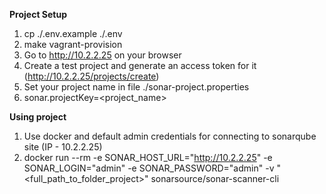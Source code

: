 **Project Setup**
1. cp ./.env.example ./.env
2. make vagrant-provision
3. Go to http://10.2.2.25 on your browser
4. Create a test project and generate an access token for it (http://10.2.2.25/projects/create)
5. Set your project name in file ./sonar-project.properties
6. sonar.projectKey=<project_name>

**Using project**
1. Use docker and default admin credentials for connecting to sonarqube site (IP - 10.2.2.25)
2. docker run --rm -e SONAR_HOST_URL="http://10.2.2.25" -e SONAR_LOGIN="admin" -e SONAR_PASSWORD="admin" -v "<full_path_to_folder_project>" sonarsource/sonar-scanner-cli